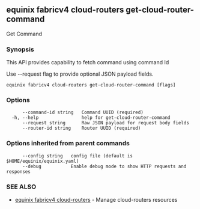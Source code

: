 ## equinix fabricv4 cloud-routers get-cloud-router-command

Get Command

### Synopsis

This API provides capability to fetch command using command Id

Use --request flag to provide optional JSON payload fields.

```
equinix fabricv4 cloud-routers get-cloud-router-command [flags]
```

### Options

```
      --command-id string   Command UUID (required)
  -h, --help                help for get-cloud-router-command
      --request string      Raw JSON payload for request body fields
      --router-id string    Router UUID (required)
```

### Options inherited from parent commands

```
      --config string   config file (default is $HOME/equinix/equinix.yaml)
      --debug           Enable debug mode to show HTTP requests and responses
```

### SEE ALSO

* [equinix fabricv4 cloud-routers](equinix_fabricv4_cloud-routers.md)	 - Manage cloud-routers resources

